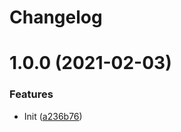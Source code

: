 # Changelog

# 1.0.0 (2021-02-03)


### Features

* Init ([a236b76](https://github.com/stenic/jpipe/commit/a236b765f411f411f9a9edc6bc2be65d2c09e6dd))
